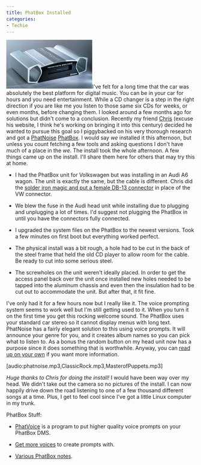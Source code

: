```yaml
---
title: PhatBox Installed
categories:
- Techie
---
```


[![](/assets/posts/2005/o_phatbox.jpg)](http://www.phatnoise.com/products/digitalmediaplayers/)I've felt for a long time that the car was absolutely the best platform for digital music. You can be in your car for hours and you need entertainment. While a CD changer is a step in the right direction if you are like me you listen to those same six CDs for weeks, or even months, before changing them. I looked around a few months ago for solutions but didn't come to a conclusion. Recently my friend [Chris](http://www.tersteeg.org/) (excuse his website, I think he's working on bringing it into this century) decided he wanted to pursue this goal so I piggybacked on his very thorough research and got a [PhatNoise](http://www.phatnoise.com/) [PhatBox](http://www.phatnoise.com/products/digitalmediaplayers/).
I would say _we_ installed it this afternoon, but unless you count fetching a few tools and asking questions I don't have much of a place in the _we_. The install took the whole afternoon. A few things came up on the install. I'll share them here for others that may try this at home.



  * I had the PhatBox unit for Volkswagen but was installing in an Audi A6 wagon. The unit is exactly the same, but the cable is different. Chris did the [solder iron magic and put a female DB-13 connector](http://audi.805net.com/phatbox/audi_phatbox_pinout.gif) in place of the VW connector.



  * We blew the fuse in the Audi head unit while installing due to plugging and unplugging a lot of times. I'd suggest not plugging the PhatBox in until you have the connectors fully connected.



  * I upgraded the system files on the PhatBox to the newest versions. Took a few minutes on first boot but everything worked perfect.



  * The physical install was a bit rough, a hole had to be cut in the back of the steel frame that held the old CD player to allow room for the cable. Be ready to cut into some serious steel.



  * The screwholes on the unit weren't ideally placed. In order to get the access panel back over the unit once installed new holes needed to be tapped into the aluminum chassis and even then the insulation had to be cut out to accommodate the unit. But after that, it fit fine.

I've only had it for a few hours now but I really like it. The voice prompting system seems to work well but I'm still getting used to it. When you turn it on the first time you get this rocking welcome sound. The PhatBox uses your standard car stereo so it cannot display menus with long text. PhatNoise has a fairly elegant solution to this using voice prompts. It will announce your genre for you, and it creates album names so you can pick what to listen to. As a bonus the random button on my head unit now has a purpose since it does something that is worthwhile. Anyway, you can [read up on your own](http://www.google.com/search?q=phatbox) if you want more information.

[audio:phatnoise.mp3,ClassicRock.mp3,MasterofPuppets.mp3]

_Huge thanks to Chris for doing the install!_ I would have been way over my head. We didn't take out the camera so no pictures of the install. I can now happily drive down the road listening to one of a few thousand different songs at a time. Plus, I get to feel cool since I've got a little Linux computer in my trunk.

PhatBox Stuff:



  * [PhatVoice](http://www.tmk.com/PhatVoice/) is a program to put higher quality voice prompts on your PhatBox DMS.



  * [Get more voices](http://www.regnow.com/softsell/nph-softsell.cgi?item=3961-6&affiliate=22256) to create prompts with.



  * [Various PhatBox notes](http://phatbox.sixpak.org/).


